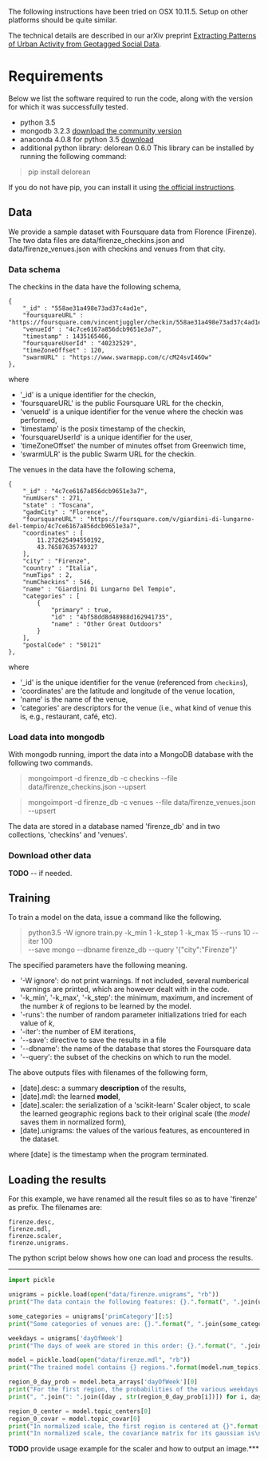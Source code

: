 
The following instructions have been tried on OSX 10.11.5.
Setup on other platforms should be quite similar.

The technical details are described in our arXiv preprint
[Extracting Patterns of Urban Activity from Geotagged Social Data](http://arxiv.org/abs/1604.04649).


# Requirements

Below we list the software required to run the code, along with the version for which it was successfully tested.

* python 3.5
* mongodb 3.2.3 [download the community version](https://www.mongodb.com/download-center?jmp=nav#community)
* anaconda 4.0.8 for python 3.5 [download](https://www.continuum.io/downloads)
* additional python library: delorean 0.6.0
This library can be installed by running the following command:

> pip install delorean

If you do not have pip, you can install it using [the official instructions](https://pip.pypa.io/en/stable/installing/).



## Data

We provide a sample dataset with Foursquare data from Florence (Firenze).
The two data files are data/firenze_checkins.json and data/firenze_venues.json with checkins and venues from that city.

### Data schema

The checkins in the data have the following schema,
```
{
	"_id" : "558ae31a498e73ad37c4ad1e",
	"foursquareURL" : "https://foursquare.com/vincentjuggler/checkin/558ae31a498e73ad37c4ad1e",
	"venueId" : "4c7ce6167a856dcb9651e3a7",
	"timestamp" : 1435165466,
	"foursquareUserId" : "40232529",
	"timeZoneOffset" : 120,
	"swarmURL" : "https://www.swarmapp.com/c/cM24svI46Ow"
},
```
where
* '\_id' is a unique identifier for the checkin,
* 'foursquareURL' is the public Foursquare URL for the checkin,
* 'venueId' is a unique identifier for the venue where the checkin was performed,
* 'timestamp' is the posix timestamp of the checkin,
* 'foursquareUserId' is a unique identifier for the user,
* 'timeZoneOffset' the number of minutes offset from Greenwich time,
* 'swarmULR' is the public Swarm URL for the checkin.

The venues in the data have the following schema,
```
{
	"_id" : "4c7ce6167a856dcb9651e3a7",
	"numUsers" : 271,
	"state" : "Toscana",
	"gadmCity" : "Florence",
	"foursquareURL" : "https://foursquare.com/v/giardini-di-lungarno-del-tempio/4c7ce6167a856dcb9651e3a7",
	"coordinates" : [
		11.272625494550192,
		43.76587635749327
	],
	"city" : "Firenze",
	"country" : "Italia",
	"numTips" : 2,
	"numCheckins" : 546,
	"name" : "Giardini Di Lungarno Del Tempio",
	"categories" : [
		{
			"primary" : true,
			"id" : "4bf58dd8d48988d162941735",
			"name" : "Other Great Outdoors"
		}
	],
	"postalCode" : "50121"
},
```
where
* '\_id' is the unique identifier for the venue (referenced from `checkins`),
* 'coordinates' are the latitude and longitude of the venue location,
* 'name' is the name of the venue,
* 'categories' are descriptors for the venue (i.e., what kind of venue this is, e.g., restaurant, café, etc).


### Load data into mongodb

With mongodb running, import the data into a MongoDB database with the following two commands.

> mongoimport -d firenze_db -c checkins --file data/firenze_checkins.json --upsert

> mongoimport -d firenze_db -c venues --file data/firenze_venues.json --upsert

The data are stored in a database named 'firenze_db' and in two collections, 'checkins' and 'venues'.

### Download other data

**TODO** -- if needed.


## Training

To train a model on the data, issue a command like the following.
> python3.5 -W ignore train.py -k_min 1 -k_step 1 -k_max 15 --runs 10 --iter 100 \
>    --save mongo --dbname firenze_db --query '{"city":"Firenze"}'

The specified parameters have the following meaning.
* '-W ignore': do not print warnings. If not included, several numberical warnings are printed, which are however dealt with in the code.
* '-k_min', '-k_max', '-k_step': the minimum, maximum, and increment of the number $k$ of regions to be learned by the model.
* '-runs': the number of random parameter initializations tried for each value of $k$,
* '-iter': the number of EM iterations,
* '--save': directive to save the results in a file
* '--dbname': the name of the database that stores the Foursquare data
* '--query': the subset of the checkins on which to run the model.


The above outputs files with filenames of the following form,
* [date].desc: a summary **description** of the results,
* [date].mdl: the learned **model**,
* [date].scaler: the serialization of a 'scikit-learn' Scaler object, to scale the learned geographic regions back to their original scale (the *model* saves them in normalized form),
* [date].unigrams: the values of the various features, as encountered in the dataset.

where [date] is the timestamp when the program terminated.

## Loading the results

For this example, we have renamed all the result files so as to have 'firenze' as prefix. The filenames are:

```
firenze.desc,
firenze.mdl,
firenze.scaler,
firenze.unigrams.
```

The python script below shows how one can load and process the results.

***

```python
import pickle

unigrams = pickle.load(open("data/firenze.unigrams", "rb"))
print("The data contain the following features: {}.".format(", ".join(unigrams.keys())))

some_categories = unigrams['primCategory'][:5]
print("Some categories of venues are: {}.".format(", ".join(some_categories)))

weekdays = unigrams['dayOfWeek']
print("The days of week are stored in this order: {}.".format(", ".join(weekdays)))

model = pickle.load(open("data/firenze.mdl", "rb"))
print("The trained model contains {} regions.".format(model.num_topics))

region_0_day_prob = model.beta_arrays['dayOfWeek'][0]
print("For the first region, the probabilities of the various weekdays are:")
print(", ".join(": ".join([day , str(region_0_day_prob[i])]) for i, day in enumerate(weekdays)))

region_0_center = model.topic_centers[0]
region_0_covar = model.topic_covar[0]
print("In normalized scale, the first region is centered at {}".format(region_0_center))
print("In normalized scale, the covariance matrix for its gaussian is\n{}.".format(region_0_covar))
```

**TODO** provide usage example for the scaler and how to output an image.***

